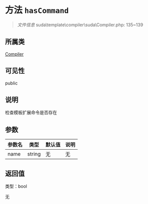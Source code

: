 # 方法 `hasCommand`

> *文件信息* suda\template\compiler\suda\Compiler.php: 135~139

## 所属类 

[Compiler](../Compiler.md)

## 可见性

public

## 说明

检查模板扩展命令是否存在


## 参数


| 参数名 | 类型 | 默认值 | 说明 |
|--------|-----|-------|-------|
| name |  string | 无 | 无 |



## 返回值

类型：bool

无

